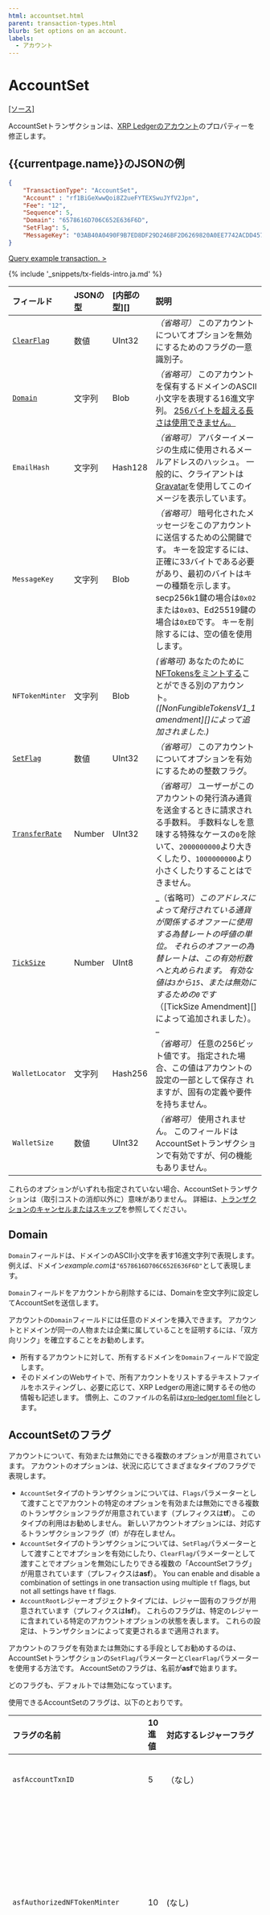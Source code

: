 ```yaml
---
html: accountset.html
parent: transaction-types.html
blurb: Set options on an account.
labels:
  - アカウント
---
```


# AccountSet

[[ソース]](https://github.com/XRPLF/rippled/blob/master/src/ripple/app/tx/impl/SetAccount.cpp "ソース")

AccountSetトランザクションは、[XRP Ledgerのアカウント](accountroot.html)のプロパティーを修正します。

## {{currentpage.name}}のJSONの例

```json
{
    "TransactionType": "AccountSet",
    "Account" : "rf1BiGeXwwQoi8Z2ueFYTEXSwuJYfV2Jpn",
    "Fee": "12",
    "Sequence": 5,
    "Domain": "6578616D706C652E636F6D",
    "SetFlag": 5,
    "MessageKey": "03AB40A0490F9B7ED8DF29D246BF2D6269820A0EE7742ACDD457BEA7C7D0931EDB"
}
```

[Query example transaction. >](websocket-api-tool.html?server=wss%3A%2F%2Fxrplcluster.com%2F&req=%7B%22id%22%3A%22example_AccountSet%22%2C%22command%22%3A%22tx%22%2C%22transaction%22%3A%22327FD263132A4D08170E1B01FE1BB2E21D0126CE58165C97A9173CA9551BCD70%22%2C%22binary%22%3Afalse%7D)

{% include '_snippets/tx-fields-intro.ja.md' %}
<!--{# fix md highlighting_ #}-->


| フィールド                            | JSONの型 | \[内部の型\]\[\] | 説明                                                                                                                                                                                             |
|:-------------------------------- |:------ |:------------ |:---------------------------------------------------------------------------------------------------------------------------------------------------------------------------------------------- |
| [`ClearFlag`](#accountset-flags) | 数値     | UInt32       | _（省略可）_ このアカウントについてオプションを無効にするためのフラグの一意識別子。                                                                                                                                                    |
| [`Domain`](#domain)              | 文字列    | Blob         | _（省略可）_ このアカウントを保有するドメインのASCII小文字を表現する16進文字列。 [256バイトを超える長さは使用できません。 ](https://github.com/XRPLF/rippled/blob/55dc7a252e08a0b02cd5aa39e9b4777af3eafe77/src/ripple/app/tx/impl/SetAccount.h#L34) |
| `EmailHash`                      | 文字列    | Hash128      | _（省略可）_ アバターイメージの生成に使用されるメールアドレスのハッシュ。 一般的に、クライアントは[Gravatar](http://en.gravatar.com/site/implement/hash/)を使用してこのイメージを表示しています。                                                                 |
| `MessageKey`                     | 文字列    | Blob         | _（省略可）_ 暗号化されたメッセージをこのアカウントに送信するための公開鍵です。 キーを設定するには、正確に33バイトである必要があり、最初のバイトはキーの種類を示します。 secp256k1鍵の場合は`0x02`または`0x03`、Ed25519鍵の場合は`0xED`です。 キーを削除するには、空の値を使用します。                               |
| `NFTokenMinter`                  | 文字列    | Blob         | _(省略可)_ あなたのために[NFTokensをミントする](authorize-minter.html)ことができる別のアカウント。 _(\[NonFungibleTokensV1_1 amendment\]\[\]によって追加されました.)_                                                                   |
| [`SetFlag`](#accountset-flags)   | 数値     | UInt32       | _（省略可）_ このアカウントについてオプションを有効にするための整数フラグ。                                                                                                                                                        |
| [`TransferRate`](#transferrate)  | Number | UInt32       | _（省略可）_ ユーザーがこのアカウントの発行済み通貨を送金するときに請求される手数料。 手数料なしを意味する特殊なケースの`0`を除いて、`2000000000`より大きくしたり、`1000000000`より小さくしたりすることはできません。                                                                     |
| [`TickSize`](ticksize.html)      | Number | UInt8        | _（省略可）_このアドレスによって発行されている通貨が関係するオファーに使用する為替レートの呼値の単位。 それらのオファーの為替レートは、この有効桁数へと丸められます。 有効な値は`3`から`15`、または無効にするための`0`です_（\[TickSize Amendment\]\[\]によって追加されました）。 _                                |
| `WalletLocator`                  | 文字列    | Hash256      | _（省略可）_ 任意の256ビット値です。 指定された場合、この値はアカウントの設定の一部として保存さ れますが、固有の定義や要件を持ちません。                                                                                                                       |
| `WalletSize`                     | 数値     | UInt32       | _（省略可）_ 使用されません。 このフィールドはAccountSetトランザクションで有効ですが、何の機能もありません。                                                                                                                                  |

これらのオプションがいずれも指定されていない場合、AccountSetトランザクションは（取引コストの消却以外に）意味がありません。 詳細は、[トランザクションのキャンセルまたはスキップ](cancel-or-skip-a-transaction.html)を参照してください。

## Domain

`Domain`フィールドは、ドメインのASCII小文字を表す16進文字列で表現します。 例えば、ドメイン*example.com*は`"6578616D706C652E636F6D"`として表現します。

`Domain`フィールドをアカウントから削除するには、Domainを空文字列に設定してAccountSetを送信します。

アカウントの`Domain`フィールドには任意のドメインを挿入できます。 アカウントとドメインが同一の人物または企業に属していることを証明するには、「双方向リンク」を確立することをお勧めします。

- 所有するアカウントに対して、所有するドメインを`Domain`フィールドで設定します。
- そのドメインのWebサイトで、所有アカウントをリストするテキストファイルをホスティングし、必要に応じて、XRP Ledgerの用途に関するその他の情報も記述します。 慣例上、このファイルの名前は[xrp-ledger.toml file](xrp-ledger-toml.html)とします。

## AccountSetのフラグ

アカウントについて、有効または無効にできる複数のオプションが用意されています。 アカウントのオプションは、状況に応じてさまざまなタイプのフラグで表現します。

* `AccountSet`タイプのトランザクションについては、`Flags`パラメーターとして渡すことでアカウントの特定のオプションを有効または無効にできる複数のトランザクションフラグが用意されています（プレフィクスは**tf**）。 このタイプの利用はお勧めしません。 新しいアカウントオプションには、対応するトランザクションフラグ（tf）が存在しません。
* `AccountSet`タイプのトランザクションについては、`SetFlag`パラメーターとして渡すことでオプションを有効にしたり、`ClearFlag`パラメーターとして渡すことでオプションを無効にしたりできる複数の「AccountSetフラグ」が用意されています（プレフィクスは**asf**）。 You can enable and disable a combination of settings in one transaction using multiple `tf` flags, but not all settings have `tf` flags.
* `AccountRoot`レジャーオブジェクトタイプには、レジャー固有のフラグが用意されています（プレフィクスは**lsf**）。 これらのフラグは、特定のレジャーに含まれている特定のアカウントオプションの状態を表します。 これらの設定は、トランザクションによって変更されるまで適用されます。

アカウントのフラグを有効または無効にする手段としてお勧めするのは、AccountSetトランザクションの`SetFlag`パラメーターと`ClearFlag`パラメーターを使用する方法です。 AccountSetのフラグは、名前が**asf**で始まります。

どのフラグも、デフォルトでは無効になっています。

使用できるAccountSetのフラグは、以下のとおりです。

| フラグの名前                            | 10進値 | 対応するレジャーフラグ                       | 説明                                                                                                                                                                                                                                                          |
|:--------------------------------- |:---- |:--------------------------------- |:----------------------------------------------------------------------------------------------------------------------------------------------------------------------------------------------------------------------------------------------------------- |
| `asfAccountTxnID`                 | 5    | （なし）                              | このアカウントの直近のトランザクションのIDを追跡します。 [AccountTxnID](transaction-common-fields.html#accounttxnid)については必須です。                                                                                                                                                         |
| `asfAuthorizedNFTokenMinter`      | 10   | (なし)                              | このアカウントの代わりに、別のアカウントが非代替性トークン（NFToken）をミントすることを許可するために使用します。 認可されたアカウントを[AccountRoot](accountroot.html)オブジェクトの`NFTokenMinter`フィールドで指定します。 認可されたアカウントを削除するには、このフラグを有効にして`NFTokenMinter`フィールドを省略します。 _(\[NonFungibleTokensV1_1 amendment\]\[\]によって追加されました。 )_ |
| `asfDefaultRipple`                | 8    | `lsfDefaultRipple`                | このアカウントのトラストラインでの[リップリング](rippling.html)をデフォルトで有効にします。                                                                                                                                                                                                      |
| `asfDepositAuth`                  | 9    | `lsfDepositAuth`                  | このアカウントに対して[Deposit Authorization](depositauth.html)を有効にします _（\[DepositAuth Amendment\]\[\]によって追加されました）。 _                                                                                                                                                  |
| `asfDisableMaster`                | 4    | `lsfDisableMaster`                | マスターキーペアの使用を禁止します。 [レギュラーキー](cryptographic-keys.html)や[署名者リスト](multi-signing.html)など、トランザクションに署名するための別の手段がアカウントで設定されている場合のみ有効にできます。                                                                                                                         |
| `asfDisallowIncomingCheck`        | 13   | `lsfDisallowIncomingCheck`        | トラストラインの着信をブロックします。 _(\[DisallowIncoming amendment\]\[\] :not_enabled: が必要です)_。                                                                                                                                                                             |
| `asfDisallowIncomingNFTokenOffer` | 12   | `lsfDisallowIncomingNFTokenOffer` | NFTokenOffersの着信をブロックします。 _(\[DisallowIncoming amendment\]\[\] :not_enabled: が必要です)_。                                                                                                                                                                       |
| `asfDisallowIncomingPayChan`      | 14   | `lsfDisallowIncomingPayChan`      | ペイメントチャネルの着信をブロックします。 _(\[DisallowIncoming amendment\]\[\] :not_enabled: が必要です)_。                                                                                                                                                                           |
| `asfDisallowIncomingTrustline`    | 15   | `lsfDisallowIncomingTrustline`    | Block incoming trust lines. _(\[DisallowIncoming amendment\]\[\] :not_enabled: が必要です。 )_                                                                                                                                                                    |
| `asfDisallowXRP`                  | 3    | `lsfDisallowXRP`                  | XRPがこのアカウントに送信されないようにします（勧告的なもので、XRP Ledgerのプロトコルでは強制されません）。 (Advisory; not enforced by the XRP Ledger protocol.)                                                                                                                                           |
| `asfGlobalFreeze`                 | 7    | `lsfGlobalFreeze`                 | このアカウントによって発行されたすべての資産を[凍結](freezes.html)します。                                                                                                                                                                                                               |
| `asfNoFreeze`                     | 6    | `lsfNoFreeze`                     | [個々のトラストラインの凍結またはGlobal Freezeの無効化](freezes.html)の機能を永続的に放棄します。 このフラグは、有効にした後は無効にできません。                                                                                                                                                                     |
| `asfRequireAuth`                  | 2    | `lsfRequireAuth`                  | このアドレスによって発行された残高をユーザーが保持することについて、承認を要求します。 アドレスにトラストラインが接続されていない場合のみ有効にできます。                                                                                                                                                                               |
| `asfRequireDest`                  | 1    | `lsfRequireDestTag`               | トランザクションをこのアカウントに送信するための宛先タグを要求します。                                                                                                                                                                                                                         |

`asfDisableMaster`フラグまたは`asfNoFreeze`フラグを有効にするには、マスターキーペアで署名することによって[トランザクションを承認](transaction-basics.html#トランザクションの承認)する必要があります。 レギュラーキーペアやマルチ署名を使用することはできません。 レギュラーキーペアまたはマルチ署名を使用すると、`asfDisableMaster`を無効にする（つまり、マスターキーペアを再び有効にする）ことができます。

以下の[トランザクションフラグ](transaction-common-fields.html#flagsフィールド)はAccountSetタイプのトランザクションに固有のもので、同様の目的を果たしますが、使用することはお勧めしません。 限られたスペースのため、いくつかの設定には関連する `tf` フラグがありません。 また、新しい `tf` フラグは `AccountSet` トランザクションタイプには追加されていません。 一つのトランザクションで複数の設定を有効にするには、`tf`フラグと`asf`フラグを組み合わせて使用することができます。

| フラグの名前              | Hex Value    | 10進値    | 後継のAccountSetのフラグ         |
|:------------------- |:------------ |:------- |:------------------------- |
| `tfRequireDestTag`  | `0x00010000` | 65536   | asfRequireDest（SetFlag）   |
| `tfOptionalDestTag` | `0x00020000` | 131072  | asfRequireDest（ClearFlag） |
| `tfRequireAuth`     | `0x00040000` | 262144  | asfRequireAuth（SetFlag）   |
| `tfOptionalAuth`    | `0x00080000` | 524288  | asfRequireAuth（ClearFlag） |
| `tfDisallowXRP`     | `0x00100000` | 1048576 | asfDisallowXRP（SetFlag）   |
| `tfAllowXRP`        | `0x00200000` | 2097152 | asfDisallowXRP（ClearFlag） |

**注意:** トランザクションに含まれている`tf`フラグと`asf`フラグの数値は、レジャーに含まれている静的なアカウントに設定された値と合致しません。 レジャーに含まれているアカウントのフラグを読み取るには、[`AccountRoot`フラグ](accountroot.html#accountrootのフラグ)を参照してください。


### 着信トランザクションのブロック

<!-- This concept info should be moved to another topic after the IA.v2 migration. -->

目的が不明確な着信トランザクションは、顧客による誤りを識別し、誤りに応じて、アカウントへの払い戻しや残高の調整を実施しなければならない場合がある金融機関にとって、不都合な存在です。 `asfRequireDest`フラグと`asfDisallowXRP`フラグは、理由が不明確な状態で資金が誤って送金されることのないよう、ユーザーを保護することを目的としています。

例えば、宛先タグは通常、金融機関が支払いを受領したときに、保有しているどの残高に入金するのかを識別するために使用されます。 宛先タグが省略されていると、入金先のアカウントが明確でない場合があり、払い戻しが必要になるなどの問題が発生します。 `asfRequireDest`タグを使用すると、着信するすべての支払いに宛先タグが必ず設定され、他のユーザーから、宛先の不明な支払いが誤って送金される問題が発生しにくくなります。

XRP以外の通貨に関しては、それらの通貨のトラストラインを作成しないことで、無用な支払いの受入れを防止できます。 XRPでは信頼が必須ではないことから、ユーザーによるアカウントへのXRPの送金を抑止するには、`asfDisallowXRP`フラグを使用します。 ただし、このフラグによってアカウントが使用不可になる場合があるため、`rippled`では適用されません（このフラグを無効にしたトランザクションを送信するための十分なXRPがアカウントになかった場合、アカウントは完全に使用不可になります）。 代わりに、クライアントアプリケーションでは、`asfDisallowXRP`フラグが有効なアカウントへのXRPの支払いを禁止または抑止します。

_すべての_ 支払いの着信をブロックしたい場合、[Deposit Authorization](depositauth.html)を有効にすることができます。 これは、あなたのアカウントが[準備金要件](reserves.html)を下回らない限り、たとえXRPであっても、あらゆるトランザクションからの送金をブロックします。

\[DisallowIncoming amendment\]\[\] :not_enabled: が有効化されている場合、着信するすべてのチェック、NFTokenOffer、ペイメントチャネル、およびトラストラインをブロックするオプションもあります。 これらのオブジェクトを着信することは一般的に無害ですが、アカウントを削除することができなくなる場合があり、自分が作成したオブジェクトのリストに予期しないオブジェクトが混ざり混乱することがあります。 オブジェクトの着信をブロックするには、次のアカウントフラグのいずれかを使用します。

- `asfDisallowIncomingCheck` - チェックオブジェクト用
- `asfDisallowIncomingNFTOffer` - NFTokenOfferオブジェクト用
- `asfDisallowIncomingPayChan` - PayChannelオブジェクト用
- `asfDisallowIncomingTrustline` - RippleState（トラストライン）オブジェクト用

これらのレジャーエントリを作成するトランザクションが発生する場合、宛先アカウントに対応するフラグが有効になっている場合、トランザクションは`tecNO_PERMISSION`という結果コードで失敗します。 Deposit Authorizationとは異なり、これらの設定は一般的に支払いを受け取ることを妨げません。 また、この設定を有効にしても、自分自身がこれらのタイプのオブジェクトを作成することを妨げません（もちろん、トランザクションの宛先がこの設定を使用している場合を除きます）。


## TransferRate

TransferRateフィールドは、ユーザーの発行する通貨を相手方が送金するときに請求する手数料を指定します。

HTTPおよびWebSocketのAPIでは、TransferRate（相手方に10億単位の通貨を送金するのに必要な金額）は整数で表現します。 例えば、送金手数料が20%である場合、値を`1200000000`と表現します。  The value cannot be less than 1000000000. (Less than that would indicate giving away money for sending transactions, which is exploitable.) `1000000000`の短縮形として、手数料なしを意味する`0`を指定できます。

詳細は、[送金手数料](transfer-fees.html)を参照してください。

## NFTokenMinter

To remove an authorized minter, set `ClearFlag` to 10 (`asfAuthorizedNFTokenMinter`) and omit the `NFTokenMinter` field.

<!-- SPELLING_IGNORE: TransferRate -->

<!--{# common link defs #}-->
{% include '_snippets/rippled-api-links.md' %}
{% include '_snippets/tx-type-links.md' %}
{% include '_snippets/rippled_versions.md' %}
